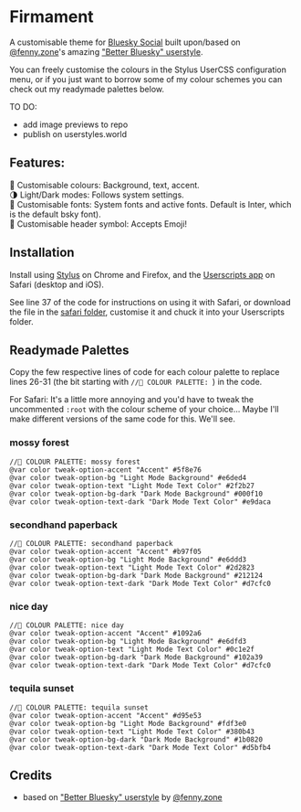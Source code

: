 # Firmament
A customisable theme for [Bluesky Social](https://bsky.app) built upon/based on [@fenny.zone](https://bsky.app/profile/fenny.zone)'s amazing ["Better Bluesky" userstyle](https://userstyles.world/style/11956/better-bluesky).

You can freely customise the colours in the Stylus UserCSS configuration menu, or if you just want to borrow some of my colour schemes you can check out my readymade palettes below.

TO DO:
- add image previews to repo
- publish on userstyles.world

## Features:
🌈 Customisable colours: Background, text, accent.  
🌗 Light/Dark modes: Follows system settings.  
🔡 Customisable fonts: System fonts and active fonts. Default is Inter, which is the default bsky font).  
💭 Customisable header symbol: Accepts Emoji!  

## Installation
Install using [Stylus](https://github.com/openstyles/stylus) on Chrome and Firefox, and the [Userscripts app](https://github.com/quoid/userscripts) on Safari (desktop and iOS). 

See line 37 of the code for instructions on using it with Safari, or download the file in the [safari folder](https://github.com/haraiva/userstyles/tree/main/bsky/safari), customise it and chuck it into your Userscripts folder.

## Readymade Palettes
Copy the few respective lines of code for each colour palette to replace lines 26-31 (the bit starting with `//🎨 COLOUR PALETTE: `) in the code.

For Safari: It's a little more annoying and you'd have to tweak the uncommented `:root` with the colour scheme of your choice... Maybe I'll make different versions of the same code for this. We'll see.

### mossy forest
```
//🎨 COLOUR PALETTE: mossy forest
@var color tweak-option-accent "Accent" #5f8e76
@var color tweak-option-bg "Light Mode Background" #e6ded4
@var color tweak-option-text "Light Mode Text Color" #2f2b27
@var color tweak-option-bg-dark "Dark Mode Background" #000f10
@var color tweak-option-text-dark "Dark Mode Text Color" #e9daca
```

### secondhand paperback
```
//🎨 COLOUR PALETTE: secondhand paperback
@var color tweak-option-accent "Accent" #b97f05
@var color tweak-option-bg "Light Mode Background" #e6ddd3
@var color tweak-option-text "Light Mode Text Color" #2d2823
@var color tweak-option-bg-dark "Dark Mode Background" #212124
@var color tweak-option-text-dark "Dark Mode Text Color" #d7cfc0
```

### nice day
```
//🎨 COLOUR PALETTE: nice day
@var color tweak-option-accent "Accent" #1092a6
@var color tweak-option-bg "Light Mode Background" #e6dfd3
@var color tweak-option-text "Light Mode Text Color" #0c1e2f
@var color tweak-option-bg-dark "Dark Mode Background" #102a39
@var color tweak-option-text-dark "Dark Mode Text Color" #d7cfc0
```

### tequila sunset
```
//🎨 COLOUR PALETTE: tequila sunset
@var color tweak-option-accent "Accent" #d95e53
@var color tweak-option-bg "Light Mode Background" #fdf3e0
@var color tweak-option-text "Light Mode Text Color" #380b43
@var color tweak-option-bg-dark "Dark Mode Background" #1b0820
@var color tweak-option-text-dark "Dark Mode Text Color" #d5bfb4
```

## Credits
- based on ["Better Bluesky" userstyle](https://userstyles.world/style/11956/better-bluesky) by [@fenny.zone](https://bsky.app/profile/fenny.zone)